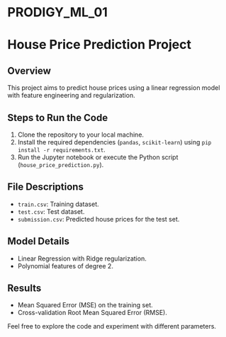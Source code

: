 # PRODIGY_ML_01

# House Price Prediction Project

## Overview
This project aims to predict house prices using a linear regression model with feature engineering and regularization.

## Steps to Run the Code
1. Clone the repository to your local machine.
2. Install the required dependencies (`pandas`, `scikit-learn`) using `pip install -r requirements.txt`.
3. Run the Jupyter notebook or execute the Python script (`house_price_prediction.py`).

## File Descriptions
- `train.csv`: Training dataset.
- `test.csv`: Test dataset.
- `submission.csv`: Predicted house prices for the test set.

## Model Details
- Linear Regression with Ridge regularization.
- Polynomial features of degree 2.

## Results
- Mean Squared Error (MSE) on the training set.
- Cross-validation Root Mean Squared Error (RMSE).

Feel free to explore the code and experiment with different parameters.
